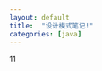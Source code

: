 ```yaml
---
layout: default
title:  "设计模式笔记!"
categories: [java]
---
```

11
<div style="display:flex;align-items:center;justify-content:center;height:100%" id="mainContentDiv" ></div>
<script type="text/javascript"> 
 document.getElementById("mainContentDiv").innerHTML = '<object type="text/html" data="/html/2019-12-18-设计模式笔记.html" width="100%" height="100%"></object>';
</script>